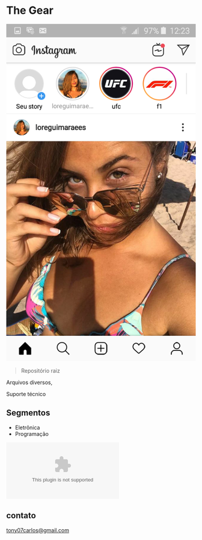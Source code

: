 # The Gear
![prewiew](./.github/prewiew.png)
> Repositório raiz

Arquivos diversos,

Suporte técnico

## Segmentos

- Eletrônica
- Programação

![Click aqui para saber mais](www/google.com)

## contato

tony07carlos@gmail.com